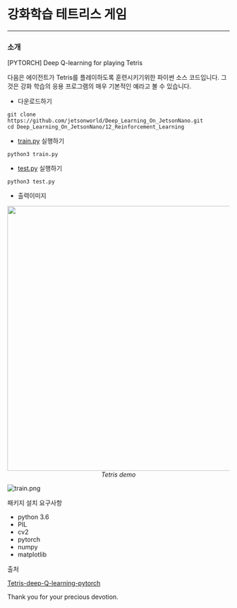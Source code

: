 # 강화학습 테트리스 게임
***

### 소개
[PYTORCH] Deep Q-learning for playing Tetris

다음은 에이전트가 Tetris를 플레이하도록 훈련시키기위한 파이썬 소스 코드입니다. 그것은 강화 학습의 응용 프로그램의 매우 기본적인 예라고 볼 수 있습니다.

* 다운로드하기
```
git clone https://github.com/jetsonworld/Deep_Learning_On_JetsonNano.git
cd Deep_Learning_On_JetsonNano/12_Reinforcement_Learning
```

* [train.py](https://raw.githubusercontent.com/jetsonworld/Deep_Learning_On_JetsonNano/master/12_Reinforcement_Learning/train.py) 실행하기
```
python3 train.py
```

* [test.py](https://raw.githubusercontent.com/jetsonworld/Deep_Learning_On_JetsonNano/master/12_Reinforcement_Learning/test.py) 실행하기
```
python3 test.py
```


* 출력이미지

<p align="center">
  <img src="demo/tetris.gif" width=600><br/>
  <i>Tetris demo</i>
</p


![train.png](https://raw.githubusercontent.com/jetsonworld/Deep_Learning_On_JetsonNano/master/12_Reinforcement_Learning/train.png)

패키지 설치 요구사항

  * python 3.6
  * PIL
  * cv2
  * pytorch 
  * numpy
  * matplotlib
  

출처

[Tetris-deep-Q-learning-pytorch](https://github.com/uvipen/Tetris-deep-Q-learning-pytorch)

Thank you for your precious devotion.
